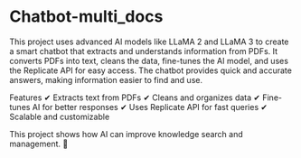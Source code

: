 # Chatbot-multi_docs
This project uses advanced AI models like LLaMA 2 and LLaMA 3 to create a smart chatbot that extracts and understands information from PDFs. It converts PDFs into text, cleans the data, fine-tunes the AI model, and uses the Replicate API for easy access. The chatbot provides quick and accurate answers, making information easier to find and use.

Features
✔ Extracts text from PDFs
✔ Cleans and organizes data
✔ Fine-tunes AI for better responses
✔ Uses Replicate API for fast queries
✔ Scalable and customizable

This project shows how AI can improve knowledge search and management. 🚀
